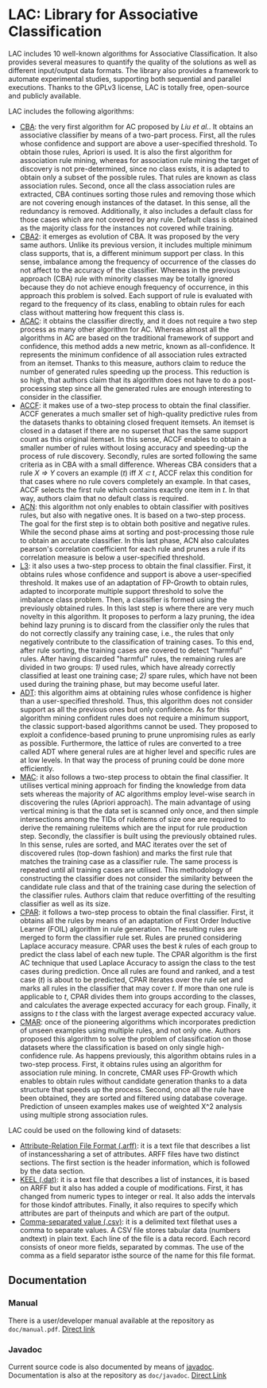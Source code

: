 # LAC: Library for Associative Classification

LAC includes 10 well-known algorithms for Associative Classification. It also provides several measures to quantify the quality of the solutions as well as different input/output data formats. The library also provides a framework to automate experimental studies, supporting both sequential and parallel executions. Thanks to the GPLv3 license, LAC is totally free, open-source and publicly available.

LAC includes the following algorithms:

* [CBA](https://dl.acm.org/citation.cfm?id=3000305): the very first algorithm for AC proposed by *Liu et al.*. It obtains an associative classifier by means of a two-part process. First, all the rules whose confidence and support are above a user-specified threshold. To obtain those rules, Apriori is used. It is also the first algorithm for association rule mining, whereas for association rule mining the target of discovery is not pre-determined, since no class exists, it is adapted to obtain only a subset of the possible rules. That rules are known as class association rules. Second, once all the class association rules are extracted, CBA continues sorting those rules and removing those which are not covering enough instances of the dataset. In this sense, all the redundancy is removed. Additionally, it also includes a default class for those cases which are not covered by any rule. Default class is obtained as the majority class for the instances not covered while training.
* [CBA2](https://link.springer.com/chapter/10.1007/978-1-4615-1733-7_30): it emerges as evolution of CBA. It was proposed by the very same authors. Unlike its previous version, it includes multiple minimum class supports, that is, a different minimum support per class. In this sense, imbalance among the frequency of occurrence of the classes do not affect to the accuracy of the classifier. Whereas in the previous approach (CBA) rule with minority classes may be totally ignored because they do not achieve enough frequency of occurrence, in this approach this problem is solved. Each support of rule is evaluated with regard to the frequency of its class, enabling to obtain rules for each class without mattering how frequent this class is.
* [ACAC](https://ieeexplore.ieee.org/document/6122610/): it obtains the classifier directly, and it does not require a two step process as many other algorithm for AC. Whereas almost all the algorithms in AC are based on the traditional framework of support and confidence, this method adds a new metric, known as all-confidence. It represents the minimum confidence of all association rules extracted from an itemset. Thanks to this measure, authors claim to reduce the number of generated rules speeding up the process. This reduction is so high, that authors claim that its algorithm does not have to do a post-processing step since all the generated rules are enough interesting to consider in the classifier.
* [ACCF](https://ieeexplore.ieee.org/document/4666143/): it makes use of a two-step process to obtain the final classifier. ACCF generates a much smaller set of high-quality predictive rules from the datasets thanks to obtaining closed frequent itemsets. An itemset is closed in a dataset if there are no superset that has the same support count as this original itemset. In this sense, ACCF enables to obtain a smaller number of rules without losing accuracy and speeding-up the process of rule discovery. Secondly, rules are sorted following the same criteria as in CBA with a small difference. Whereas CBA considers that a rule *X => Y* covers an example (*t*) iff  *X ⊂ t*, ACCF relax this condition for that cases where no rule covers completely an example. In that cases, ACCF selects the first rule which contains exactly one item in $t$. In that way, authors claim that no default class is required.
* [ACN](https://ieeexplore.ieee.org/document/4578255/): this algorithm not only enables to obtain classifier with positives rules, but also with negative ones. It is based on a two-step process. The goal for the first step is to obtain both positive and negative rules. While the second phase aims at sorting and post-processing those rule to obtain an accurate classifier. In this last phase, ACN also calculates pearson's correlation coefficient for each rule and prunes a rule if its correlation measure is below a user-specified threshold.
* [L3](https://ieeexplore.ieee.org/document/4053090): it also uses a two-step process to obtain the final classifier. First, it obtains rules whose confidence and support is above a user-specified threshold. It makes use of an adaptation of FP-Growth to obtain rules, adapted to incorporate multiple support threshold to solve the imbalance class problem. Then, a classifier is formed using the previously obtained rules. In this last step is where there are very much novelty in this algorithm. It proposes to perform a lazy pruning, the idea behind lazy pruning is to discard from the classifier only the rules that do not correctly classify any training case, i.e., the rules that only negatively contribute to the classification of training cases. To this end, after rule sorting, the training cases are covered to detect "harmful" rules. After having discarded "harmful" rules, the remaining rules are divided in two groups: *1)* used rules, which have already correctly classified at least one training case; *2)* spare rules, which have not been used during the training phase, but may become useful later.
* [ADT](https://dl.acm.org/citation.cfm?id=347147): this algorithm aims at obtaining rules whose confidence is higher than a user-specified threshold. Thus, this algorithm does not consider support as all the previous ones but only confidence. As for this algorithm mining confident rules does not require a minimum support, the classic support-based algorithms cannot be used. They proposed to exploit a confidence-based pruning to prune unpromising rules as early as possible. Furthermore, the lattice of rules are converted to a tree called ADT where general rules are at higher level and specific rules are at low levels. In that way the process of pruning could be done more efficiently.
* [MAC](https://www.worldscientific.com/doi/10.1142/S0219649212500116): it also follows a two-step process to obtain the final classifier. It utilises vertical mining approach for finding the knowledge from data sets whereas the majority of AC algorithms employ level-wise search in discovering the rules (Apriori approach). The main advantage of using vertical mining is that the data set is scanned only once, and then simple intersections among the TIDs of ruleitems of size one are required to derive the remaining ruleitems which are the input for rule production step. Secondly, the classifier is built using the previously obtained rules. In this sense, rules are sorted, and MAC iterates over the set of discovered rules (top-down fashion) and marks the first rule that matches the training case as a classifier rule. The same process is repeated until all training cases are utilised. This methodology of constructing the classifier does not consider the similarity between the candidate rule class and that of the training case during the selection of the classifier rules. Authors claim that reduce overfitting of the resulting classifier as well as its size.
* [CPAR](http://citeseerx.ist.psu.edu/viewdoc/summary?doi=10.1.1.12.7268): it follows a two-step process to obtain the final classifier. First, it obtains all the rules by means of an adaptation of First Order Inductive Learner (FOIL) algorithm in rule generation. The resulting rules are merged to form the classifier rule set. Rules are pruned considering Laplace accuracy measure. CPAR uses the best *k* rules of each group to predict the class label of each new tuple. The CPAR algorithm is the first AC technique that used Laplace Accuracy to assign the class to the test cases during prediction. Once all rules are found and ranked, and a test case ($t$) is about to be predicted, CPAR iterates over the rule set and marks all rules in the classifier that may cover *t*. If more than one rule is applicable to *t*, CPAR divides them into groups according to the classes, and calculates the average expected accuracy for each group. Finally, it assigns to *t* the class with the largest average expected accuracy value. 
* [CMAR](https://ieeexplore.ieee.org/document/989541): once of the pioneering algorithms which incorporates prediction of unseen examples using multiple rules, and not only one. Authors proposed this algorithm to solve the problem of classification on those datasets where the classification is based on only single high-confidence rule. As happens previously, this algorithm obtains rules in a two-step process. First, it obtains rules using an algorithm for association rule mining. In concrete, CMAR uses FP-Growth which enables to obtain rules without candidate generation thanks to a data structure that speeds up the process. Second, once all the rule have been obtained, they are sorted and filtered using database coverage. Prediction of unseen examples makes use of weighted X^2 analysis using multiple strong association rules.

LAC could be used on the following kind of datasets:

* [Attribute-Relation File Format (.arff)](https://www.cs.waikato.ac.nz/~ml/weka/arff.html): it is a text file that describes a list of instancessharing a set of attributes. ARFF files have two distinct sections. The first section is the header information, which is followed by the data section.
* [KEEL (.dat)](http://keel.es/): it is a text file that describes a list of instances, it is based on ARFF but it also has added a couple of modifications. First, it has changed from numeric types to integer or real. It also adds the intervals for those kindof attributes. Finally, it also requires to specify which attributes are part of theinputs and which are part of the output.
* [Comma-separated value (.csv)](https://tools.ietf.org/html/rfc4180): it is a delimited text filethat uses a comma to separate values. A CSV file stores tabular data (numbers andtext) in plain text. Each line of the file is a data record. Each record consists of oneor more fields, separated by commas. The use of the comma as a field separator isthe source of the name for this file format.


## Documentation

### Manual

There is a user/developer manual available at the repository as `doc/manual.pdf`. [Direct link](https://github.com/kdis-lab/lac/blob/v0.1.0/doc/manual.pdf)

### Javadoc

Current source code is also documented by means of [javadoc](https://docs.oracle.com/javase/8/docs/technotes/tools/windows/javadoc.html). Documentation is also at the repository as `doc/javadoc`. [Direct Link](https://github.com/kdis-lab/lac/blob/v0.1.0/doc/javadoc)
